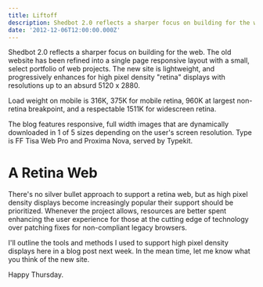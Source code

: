 ```yaml
---
title: Liftoff
description: Shedbot 2.0 reflects a sharper focus on building for the web.
date: '2012-12-06T12:00:00.000Z'
---
```


Shedbot 2.0 reflects a sharper focus on building for the web. The old website has been refined into a single page responsive layout with a small, select portfolio of web projects. The new site is lightweight, and progressively enhances for high pixel density "retina" displays with resolutions up to an absurd 5120 x 2880.

Load weight on mobile is 316K, 375K for mobile retina, 960K at largest non-retina breakpoint, and a respectable 1511K for widescreen retina.

The blog features responsive, full width images that are dynamically downloaded in 1 of 5 sizes depending on the user's screen resolution. Type is FF Tisa Web Pro and Proxima Nova, served by Typekit.

# A Retina Web

There's no silver bullet approach to support a retina web, but as high pixel density displays become increasingly popular their support should be prioritized. Whenever the project allows, resources are better spent enhancing the user experience for those at the cutting edge of technology over patching fixes for non-compliant legacy browsers.

I'll outline the tools and methods I used to support high pixel density displays here in a blog post next week. In the mean time, let me know what you think of the new site.

Happy Thursday.
